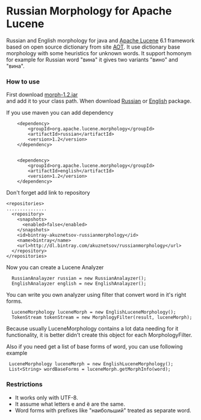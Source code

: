 # Russian Morphology for Apache Lucene

Russian and English morphology for java and [Apache Lucene](http://lucene.apache.org) 6.1 framework based on open source dictionary from site [АОТ](http://aot.ru). It use dictionary base morphology with some heuristics for unknown words. It support homonym for example for Russian word "вина" it gives two variants "вино" and "вина".


### How to use

First download 
[morph-1.2.jar](https://bintray.com/artifact/download/akuznetsov/russianmorphology/org/apache/lucene/morphology/morph/1.2/morph-1.2.jar)  
and add it to your class path. When download [Russian](https://bintray.com/artifact/download/akuznetsov/russianmorphology/org/apache/lucene/morphology/russian/1.2/russian-1.2.jar) or 
[English](https://bintray.com/artifact/download/akuznetsov/russianmorphology/org/apache/lucene/morphology/english/1.2/english-1.2.jar) package. 

If you use maven you can add dependency 

        <dependency>
            <groupId>org.apache.lucene.morphology</groupId>
            <artifactId>russian</artifactId>
            <version>1.2</version>
        </dependency>


        <dependency>
            <groupId>org.apache.lucene.morphology</groupId>
            <artifactId>english</artifactId>
            <version>1.2</version>
        </dependency>

Don't forget add link to repository


    <repositories>
    ...............
      <repository>
        <snapshots>
          <enabled>false</enabled>
        </snapshots>
        <id>bintray-akuznetsov-russianmorphology</id>
        <name>bintray</name>
        <url>http://dl.bintray.com/akuznetsov/russianmorphology</url>
      </repository>
    </repositories>



Now you can create a Lucene Analyzer 


      RussianAnalayzer russian = new RussianAnalayzer();
      EnglishAnalayzer english = new EnglishAnalayzer();


You can write you own analyzer using filter that convert word in it's right forms. 

      LuceneMorphology luceneMorph = new EnglishLuceneMorphology();
      TokenStream tokenStream = new MorphlogyFilter(result, luceneMorph);

Because usually LuceneMorphology contains a lot data needing for it functionality, it is better didn't create this object for each MorphologyFilter.

Also if you need get a list of base forms of word, you can use following example 


     LuceneMorphology luceneMorph = new EnglishLuceneMorphology();
     List<String> wordBaseForms = luceneMorph.getMorphInfo(word);


### Restrictions
  
  * It works only with UTF-8.
  * It assume what letters е and ё are the same.
  * Word forms with prefixes like "наибольший" treated as separate word. 
